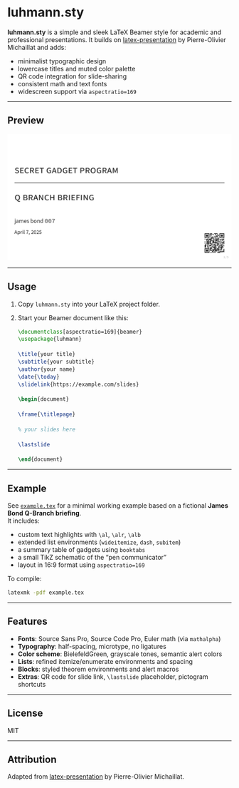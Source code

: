 # luhmann.sty

**luhmann.sty** is a simple and sleek LaTeX Beamer style for academic and professional presentations. It builds on [latex-presentation](https://github.com/pmichaillat/latex-presentation) by Pierre-Olivier Michaillat and adds:

- minimalist typographic design  
- lowercase titles and muted color palette  
- QR code integration for slide-sharing  
- consistent math and text fonts  
- widescreen support via `aspectratio=169`  

---

## Preview

![Example slide](example.png)

---

## Usage

1. Copy `luhmann.sty` into your LaTeX project folder.  
2. Start your Beamer document like this:

    ```latex
    \documentclass[aspectratio=169]{beamer}
    \usepackage{luhmann}

    \title{your title}
    \subtitle{your subtitle}
    \author{your name}
    \date{\today}
    \slidelink{https://example.com/slides}

    \begin{document}

    \frame{\titlepage}

    % your slides here

    \lastslide

    \end{document}
    ```

---

## Example

See [`example.tex`](example.tex) for a minimal working example based on a fictional **James Bond Q-Branch briefing**.  
It includes:

- custom text highlights with `\al`, `\alr`, `\alb`  
- extended list environments (`wideitemize`, `dash`, `subitem`)  
- a summary table of gadgets using `booktabs`  
- a small TikZ schematic of the “pen communicator”  
- layout in 16:9 format using `aspectratio=169`  

To compile:

```bash
latexmk -pdf example.tex
```

---

## Features

- **Fonts**: Source Sans Pro, Source Code Pro, Euler math (via `mathalpha`)  
- **Typography**: half-spacing, microtype, no ligatures  
- **Color scheme**: BielefeldGreen, grayscale tones, semantic alert colors  
- **Lists**: refined itemize/enumerate environments and spacing  
- **Blocks**: styled theorem environments and alert macros  
- **Extras**: QR code for slide link, `\lastslide` placeholder, pictogram shortcuts  

---

## License

MIT

---

## Attribution

Adapted from [latex-presentation](https://github.com/pmichaillat/latex-presentation) by Pierre-Olivier Michaillat.
